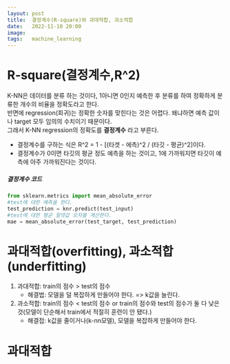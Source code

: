 ```yaml
---
layout: post
title:  결정계수(R-square)와 과대적합, 과소적합 
date:   2022-11-10 20:00
image:  
tags:   machine_learning
---
```


# R-square(결정계수,R^2)  

K-NN은 데이터를 분류 하는 것이다, 1아니면 0인지 예측한 후 분류를 하여 정확하게 분류한 개수의 비율을 정확도라고 한다.  
반면에  regression(회귀)는 정확한 숫자를 맞힌다는 것은 어렵다. 왜냐하면 예측 값이나 target 모두 임의의 수치이기 때문이다.  
그래서 K-NN regression의 정확도를 __결정계수__ 라고 부른다.  
* 결정계수를 구하는 식은 R^2 = 1 - [(타겟 - 에측)^2 / (타깃 - 평균)^2]이다.
* 결정계수가 0이면 타깃의 평균 정도 예측을 하는 것이고, 1에 가까워지면 타깃이 예측에 아주 가까워진다는 것이다.  
##### 결정계수 코드
```py
from sklearn.metrics import mean_absolute_error
#test에 대한 예측을 한다.
test_prediction = knr.predict(test_input)
#test에 대한 평균 절댓값 오차를 계산한다.
mae = mean_absolute_error(test_target, test_prediction)
```

# 과대적합(overfitting), 과소적합(underfitting)
1. 과대적합: train의 점수 > test의 점수
    * 해결법: 모델을 덜 복잡하게 만들어야 한다. => k값을 늘린다.
2. 과소적합: train의 점수 < test의 점수  or  train의 점수와 test의 점수가 둘 다 낮은 것(모델이 단순해서 train에서 적절히 훈련이 안 됐다.)
    * 해결접: k값을 줄이거나(k-nn모델), 모델을 복잡하게 만들어야 한다.

# 과대적합
